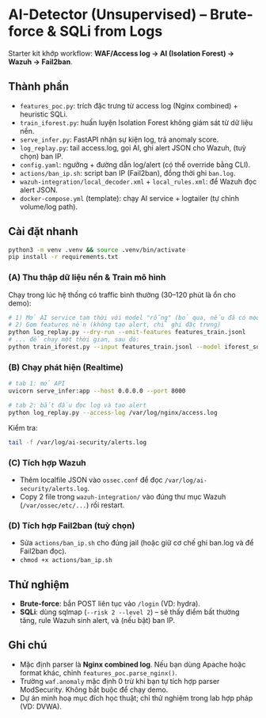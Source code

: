 # AI-Detector (Unsupervised) – Brute-force & SQLi from Logs

Starter kit khớp workflow: **WAF/Access log → AI (Isolation Forest) → Wazuh → Fail2ban**.

## Thành phần
- `features_poc.py`: trích đặc trưng từ access log (Nginx combined) + heuristic SQLi.
- `train_iforest.py`: huấn luyện Isolation Forest không giám sát từ dữ liệu nền.
- `serve_infer.py`: FastAPI nhận sự kiện log, trả anomaly score.
- `log_replay.py`: tail access.log, gọi AI, ghi alert JSON cho Wazuh, (tuỳ chọn) ban IP.
- `config.yaml`: ngưỡng + đường dẫn log/alert (có thể override bằng CLI).
- `actions/ban_ip.sh`: script ban IP (Fail2ban), đồng thời ghi `ban.log`.
- `wazuh-integration/local_decoder.xml` + `local_rules.xml`: để Wazuh đọc alert JSON.
- `docker-compose.yml` (template): chạy AI service + logtailer (tự chỉnh volume/log path).

## Cài đặt nhanh
```bash
python3 -m venv .venv && source .venv/bin/activate
pip install -r requirements.txt
```

### (A) Thu thập dữ liệu nền & Train mô hình
Chạy trong lúc hệ thống có traffic bình thường (30–120 phút là ổn cho demo):
```bash
# 1) Mở AI service tạm thời với model "rỗng" (bỏ qua, nếu đã có model)
# 2) Gom features nền (không tạo alert, chỉ ghi đặc trưng)
python log_replay.py --dry-run --emit-features features_train.jsonl
# ... để chạy một thời gian, sau đó:
python train_iforest.py --input features_train.jsonl --model iforest_sqlbf.joblib
```

### (B) Chạy phát hiện (Realtime)
```bash
# tab 1: mở API
uvicorn serve_infer:app --host 0.0.0.0 --port 8000

# tab 2: bắt đầu đọc log và tạo alert
python log_replay.py --access-log /var/log/nginx/access.log                              --infer-url http://127.0.0.1:8000/score
```
Kiểm tra:
```bash
tail -f /var/log/ai-security/alerts.log
```

### (C) Tích hợp Wazuh
- Thêm localfile JSON vào `ossec.conf` để đọc `/var/log/ai-security/alerts.log`.
- Copy 2 file trong `wazuh-integration/` vào đúng thư mục Wazuh (`/var/ossec/etc/...`) rồi restart.

### (D) Tích hợp Fail2ban (tuỳ chọn)
- Sửa `actions/ban_ip.sh` cho đúng jail (hoặc giữ cơ chế ghi ban.log và để Fail2ban đọc).
- `chmod +x actions/ban_ip.sh`

## Thử nghiệm
- **Brute-force**: bắn POST liên tục vào `/login` (VD: hydra).
- **SQLi**: dùng sqlmap (`--risk 2 --level 2`) – sẽ thấy điểm bất thường tăng, rule Wazuh sinh alert, và (nếu bật) ban IP.

## Ghi chú
- Mặc định parser là **Nginx combined log**. Nếu bạn dùng Apache hoặc format khác, chỉnh `features_poc.parse_nginx()`.
- Trường `waf.anomaly` mặc định 0 trừ khi bạn tự tích hợp parser ModSecurity. Không bắt buộc để chạy demo.
- Dự án minh hoạ mục đích học thuật; chỉ thử nghiệm trong lab hợp pháp (VD: DVWA).
